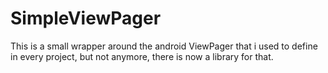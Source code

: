# SimpleViewPager

This is a small wrapper around the android ViewPager that i used to define in every project, but not
anymore, there is now a library for that.